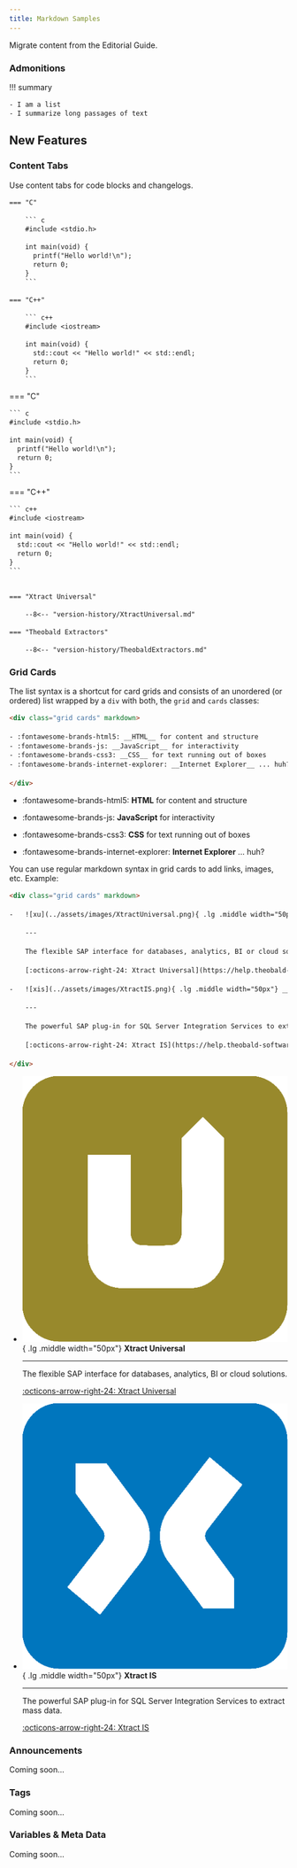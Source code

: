 ```yaml
---
title: Markdown Samples
---
```


Migrate content from the Editorial Guide.

### Admonitions

!!! summary

	- I am a list
	- I summarize long passages of text


## New Features

### Content Tabs

Use content tabs for code blocks and changelogs.

``` title="Content tabs with code blocks"
=== "C"

    ``` c
    #include <stdio.h>

    int main(void) {
      printf("Hello world!\n");
      return 0;
    }
    ```

=== "C++"

    ``` c++
    #include <iostream>

    int main(void) {
      std::cout << "Hello world!" << std::endl;
      return 0;
    }
    ```
```

<div class="result" markdown>

=== "C"

    ``` c
    #include <stdio.h>

    int main(void) {
      printf("Hello world!\n");
      return 0;
    }
    ```

=== "C++"

    ``` c++
    #include <iostream>

    int main(void) {
      std::cout << "Hello world!" << std::endl;
      return 0;
    }
    ```

</div>


``` title="Content tabs with changelogs"

=== "Xtract Universal"

    --8<-- "version-history/XtractUniversal.md"

=== "Theobald Extractors"

    --8<-- "version-history/TheobaldExtractors.md"
```

### Grid Cards

The list syntax is a shortcut for card grids and consists of an unordered (or ordered) list wrapped by a `div` with both, the `grid` and `cards` classes:


``` html title="Grid Cards"
<div class="grid cards" markdown>

- :fontawesome-brands-html5: __HTML__ for content and structure
- :fontawesome-brands-js: __JavaScript__ for interactivity
- :fontawesome-brands-css3: __CSS__ for text running out of boxes
- :fontawesome-brands-internet-explorer: __Internet Explorer__ ... huh?

</div>
```

<div class="result" markdown>
  <div class="grid cards" markdown>

- :fontawesome-brands-html5: **HTML** for content and structure
- :fontawesome-brands-js: **JavaScript** for interactivity
- :fontawesome-brands-css3: **CSS** for text running out of boxes
- :fontawesome-brands-internet-explorer: **Internet Explorer** ... huh?

  </div>
</div>


You can use regular markdown syntax in grid cards to add links, images, etc. Example:

``` html title="Grid Cards, complex example"
<div class="grid cards" markdown>

-   ![xu](../assets/images/XtractUniversal.png){ .lg .middle width="50px"} __Xtract Universal__

	---
	
    The flexible SAP interface for databases, analytics, BI or cloud solutions.

    [:octicons-arrow-right-24: Xtract Universal](https://help.theobald-software.com/en/xtract-universal/)

-   ![xis](../assets/images/XtractIS.png){ .lg .middle width="50px"} __Xtract IS__

    ---

    The powerful SAP plug-in for SQL Server Integration Services to extract mass data.

    [:octicons-arrow-right-24: Xtract IS](https://help.theobald-software.com/en/xtract-is/)

</div>
```

<div class="result" markdown>
  <div class="grid cards" markdown>

-   ![xu](../assets/images/XtractUniversal.png){ .lg .middle width="50px"} __Xtract Universal__

	---
	
    The flexible SAP interface for databases, analytics, BI or cloud solutions.

    [:octicons-arrow-right-24: Xtract Universal](https://help.theobald-software.com/en/xtract-universal/)

-   ![xis](../assets/images/XtractIS.png){ .lg .middle width="50px"} __Xtract IS__

    ---

    The powerful SAP plug-in for SQL Server Integration Services to extract mass data.

    [:octicons-arrow-right-24: Xtract IS](https://help.theobald-software.com/en/xtract-is/)

  </div>
</div>

### Announcements

Coming soon...

### Tags

Coming soon...

### Variables & Meta Data

Coming soon...

